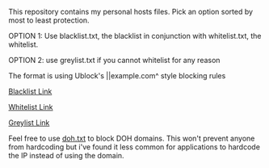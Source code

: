 
This repository contains my personal hosts files.
Pick an option sorted by most to least protection.

OPTION 1: Use blacklist.txt, the blacklist in conjunction with whitelist.txt, the whitelist.

OPTION 2: use greylist.txt if you cannot whitelist for any reason

The format is using Ublock's ||example.com^ style blocking rules

[Blacklist Link](https://hosts.gkhull.com/blacklist.txt)

[Whitelist Link](https://hosts.gkhull.com/whitelist.txt)

[Greylist Link](https://hosts.gkhull.com/greylist.txt)

Feel free to use <a href="https://hosts.gkhull.com/doh.txt">doh.txt</a> to block DOH domains. This won't prevent anyone from hardcoding but i've found it less common for applications to hardcode the IP instead of using the domain.
